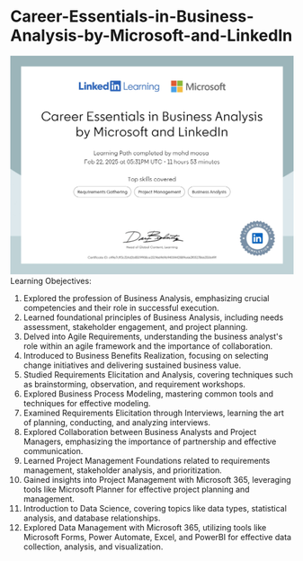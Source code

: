 # Career-Essentials-in-Business-Analysis-by-Microsoft-and-LinkedIn

![Image Alt](https://github.com/mohdmoosa03/Career-Essentials-in-Business-Analysis-by-Microsoft-and-LinkedIn/blob/b89525f7b060b89ee3fcb15ce87c8b6c52db1af3/CertificateOfCompletion_Career%20Essentials%20in%20Business%20Analysis%20by%20Microsoft%20and%20LinkedIn_page-0001.jpg)
Learning Obejectives:
1. Explored the profession of Business Analysis, emphasizing crucial competencies and their role in successful execution.
2. Learned foundational principles of Business Analysis, including needs assessment, stakeholder engagement, and project planning.
3. Delved into Agile Requirements, understanding the business analyst's role within an agile framework and the importance of collaboration.
4. Introduced to Business Benefits Realization, focusing on selecting change initiatives and delivering sustained business value.
5. Studied Requirements Elicitation and Analysis, covering techniques such as brainstorming, observation, and requirement workshops.
6. Explored Business Process Modeling, mastering common tools and techniques for effective modeling.
7. Examined Requirements Elicitation through Interviews, learning the art of planning, conducting, and analyzing interviews.
8. Explored Collaboration between Business Analysts and Project Managers, emphasizing the importance of partnership and effective communication.
9. Learned Project Management Foundations related to requirements management, stakeholder analysis, and prioritization.
10. Gained insights into Project Management with Microsoft 365, leveraging tools like Microsoft Planner for effective project planning and management.
11. Introduction to Data Science, covering topics like data types, statistical analysis, and database relationships.
12. Explored Data Management with Microsoft 365, utilizing tools like Microsoft Forms, Power Automate, Excel, and PowerBI for effective data collection, analysis, and visualization.

